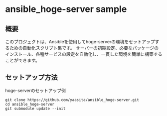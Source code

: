 ansible_hoge-server sample
===================

## 概要

このプロジェクトは、Ansibleを使用してhoge-serverの環境をセットアップするための自動化スクリプト集です。
サーバーの初期設定、必要なパッケージのインストール、各種サービスの設定を自動化し、一貫した環境を簡単に構築することができます。

## セットアップ方法

hoge-serverのセットアップ例

    git clone https://github.com/yaasita/ansible_hoge-server.git
    cd ansible_hoge-server
    git submodule update --init

